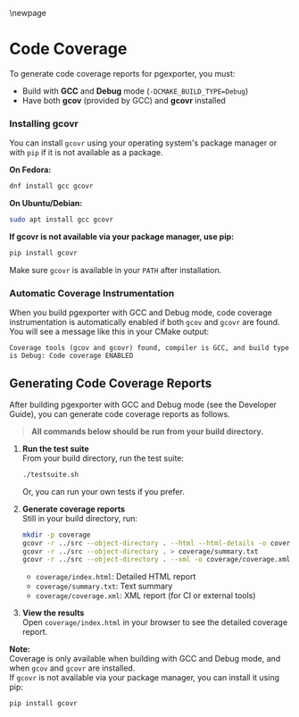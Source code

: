 \newpage

# Code Coverage

To generate code coverage reports for pgexporter, you must:

- Build with **GCC** and **Debug** mode (`-DCMAKE_BUILD_TYPE=Debug`)
- Have both **gcov** (provided by GCC) and **gcovr** installed

### Installing gcovr

You can install `gcovr` using your operating system's package manager or with `pip` if it is not available as a package.

**On Fedora:**
```sh
dnf install gcc gcovr
```

**On Ubuntu/Debian:**
```sh
sudo apt install gcc gcovr
```

**If gcovr is not available via your package manager, use pip:**
```sh
pip install gcovr
```

Make sure `gcovr` is available in your `PATH` after installation.

### Automatic Coverage Instrumentation

When you build pgexporter with GCC and Debug mode, code coverage instrumentation is automatically enabled if both `gcov` and `gcovr` are found.  
You will see a message like this in your CMake output:
```
Coverage tools (gcov and gcovr) found, compiler is GCC, and build type is Debug: Code coverage ENABLED
```

## Generating Code Coverage Reports

After building pgexporter with GCC and Debug mode (see the Developer Guide), you can generate code coverage reports as follows.

> **All commands below should be run from your build directory.**

1. **Run the test suite**  
   From your build directory, run the test suite:
   ```sh
   ./testsuite.sh
   ```
   Or, you can run your own tests if you prefer.

2. **Generate coverage reports**  
   Still in your build directory, run:
   ```sh
   mkdir -p coverage
   gcovr -r ../src --object-directory . --html --html-details -o coverage/index.html
   gcovr -r ../src --object-directory . > coverage/summary.txt
   gcovr -r ../src --object-directory . --xml -o coverage/coverage.xml
   ```

   - `coverage/index.html`: Detailed HTML report
   - `coverage/summary.txt`: Text summary
   - `coverage/coverage.xml`: XML report (for CI or external tools)

3. **View the results**  
   Open `coverage/index.html` in your browser to see the detailed coverage report.

**Note:**  
Coverage is only available when building with GCC and Debug mode, and when `gcov` and `gcovr` are installed.  
If `gcovr` is not available via your package manager, you can install it using pip:
```sh
pip install gcovr
```
